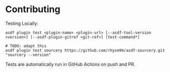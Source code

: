 # Contributing

Testing Locally:

```shell
asdf plugin test <plugin-name> <plugin-url> [--asdf-tool-version <version>] [--asdf-plugin-gitref <git-ref>] [test-command*]

# TODO: adapt this
asdf plugin test sourcery https://github.com/rhysm94/asdf-sourcery.git "sourcery --version"
```

Tests are automatically run in GitHub Actions on push and PR.
